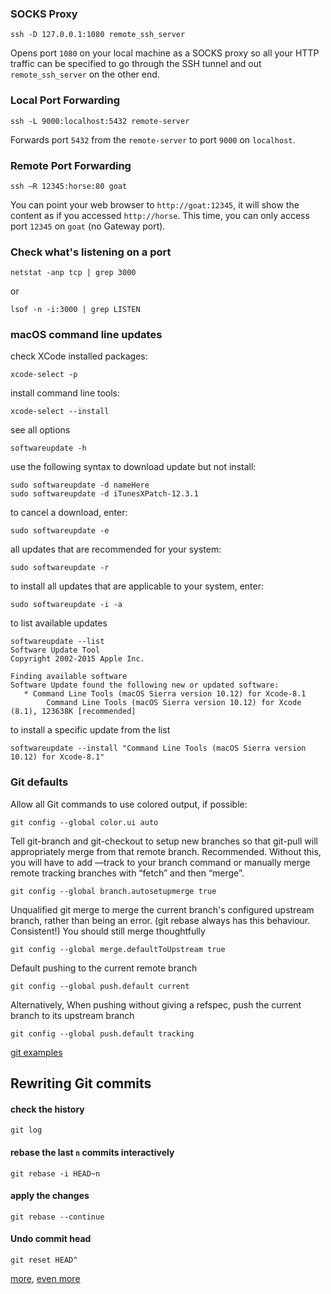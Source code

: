 ### SOCKS Proxy

    ssh -D 127.0.0.1:1080 remote_ssh_server

Opens port `1080` on your local machine as a SOCKS proxy so all your HTTP traffic can be specified to go through the SSH tunnel and out `remote_ssh_server` on the other end.

### Local Port Forwarding

    ssh -L 9000:localhost:5432 remote-server

Forwards port `5432` from the `remote-server` to port `9000` on `localhost`.

### Remote Port Forwarding

    ssh –R 12345:horse:80 goat
    
You can point your web browser to `http://goat:12345`, it will show the
content as if you accessed `http://horse`. This time, you can only access port
`12345` on `goat` (no Gateway port). 

### Check what's listening on a port

    netstat -anp tcp | grep 3000
  
or

    lsof -n -i:3000 | grep LISTEN
    
### macOS command line updates

check XCode installed packages:

    xcode-select -p
    
install command line tools:

    xcode-select --install

see all options

    softwareupdate -h
 
use the following syntax to download update but not install:

    sudo softwareupdate -d nameHere
    sudo softwareupdate -d iTunesXPatch-12.3.1

to cancel a download, enter:

    sudo softwareupdate -e

all updates that are recommended for your system:

    sudo softwareupdate -r

to install all updates that are applicable to your system, enter:

    sudo softwareupdate -i -a

to list available updates

```
softwareupdate --list
Software Update Tool
Copyright 2002-2015 Apple Inc.

Finding available software
Software Update found the following new or updated software:
   * Command Line Tools (macOS Sierra version 10.12) for Xcode-8.1
        Command Line Tools (macOS Sierra version 10.12) for Xcode (8.1), 123638K [recommended]
```

to install a specific update from the list

    softwareupdate --install "Command Line Tools (macOS Sierra version 10.12) for Xcode-8.1"



    
    
### Git defaults

Allow all Git commands to use colored output, if possible:

    git config --global color.ui auto

Tell git-branch and git-checkout to setup new branches so that git-pull
will appropriately merge from that remote branch. Recommended. Without this,
you will have to add —track to your branch command or manually merge remote
tracking branches with “fetch” and then “merge”.

    git config --global branch.autosetupmerge true

Unqualified git merge to merge the current branch's configured upstream branch, rather than being an error. (git rebase always has this behaviour. Consistent!) You should still merge thoughtfully

    git config --global merge.defaultToUpstream true

Default pushing to the current remote branch

    git config --global push.default current
    
Alternatively, When pushing without giving a refspec, push the current branch to its upstream branch

    git config --global push.default tracking

[git examples](https://github.com/dineshs91/gits)

## Rewriting Git commits

#### check the history

    git log 

#### rebase the last `n` commits interactively

    git rebase -i HEAD~n

#### apply the changes

    git rebase --continue
    

#### Undo commit head
    
    git reset HEAD^    
 
[more](http://ohshitgit.com/), [even more](https://medium.com/@kannonboy/lesser-known-git-commands-151a1918a60#.tp1hqxlyl)
  
